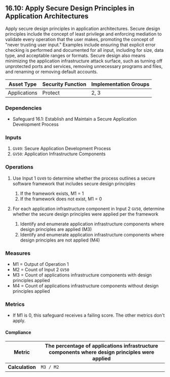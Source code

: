 ## 16.10: Apply Secure Design Principles in Application Architectures

Apply secure design principles in application architectures. Secure design principles
include the concept of least privilege and enforcing mediation to
validate every operation that the user makes, promoting the concept of
"never trusting user input." Examples include ensuring that explicit
error checking is performed and documented for all input, including for
size, data type, and acceptable ranges or formats. Secure design also
means minimizing the application infrastructure attack surface, such as
turning off unprotected ports and services, removing unnecessary
programs and files, and renaming or removing default accounts.

| Asset Type     | Security Function   | Implementation Groups |
| -------------- | ------------------- | --------------------- |
| Applications   | Protect             | 2, 3                  |

### Dependencies

-   Safeguard 16.1: Establish and Maintain a Secure Application
    Development Process

### Inputs

1.  `GV49`: Secure Application Development Process
2.  `GV50`: Application Infrastructure Components

### Operations

1.  Use Input 1 `GV49` to determine whether the process outlines a secure software framework that includes secure design principles

    1.  If the framework exists, M1 = 1
    2.  If the framework does not exist, M1 = 0

2.  For each application infrastructure component in Input 2 `GV50`, determine whether the secure design principles were applied per the framework

    1.  Identify and enumerate application infrastructure components where design principles are applied (M3)
    2.  Identify and enumerate application infrastructure components where design principles are not applied (M4)

### Measures

-   M1 = Output of Operation 1
-   M2 = Count of Input 2 `GV50`
-   M3 = Count of applications infrastructure components with design
    principles applied
-   M4 = Count of applications infrastructure components without design
    principles applied

### Metrics

-   If M1 is 0, this safeguard receives a failing score. The other
    metrics don\'t apply.

#### Compliance

| **Metric**      | The percentage of applications infrastructure components where design principles were applied |
|-----------------|---------------------------------------------------------------------------------------------|
| **Calculation** | `M3 / M2`                                                                                    |


